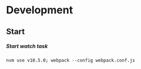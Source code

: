 # Development

## Start
##### Start watch task
`nvm use v10.5.0; webpack --config webpack.conf.js `


